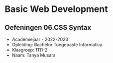 # Basic Web Development

## Oefeningen 06.CSS Syntax
- Academiejaar - 2022-2023
- Opleiding: Bachelor Toegepaste Informatica
- Klasgroep: 1TI1-2
- Naam: Tanya Musara